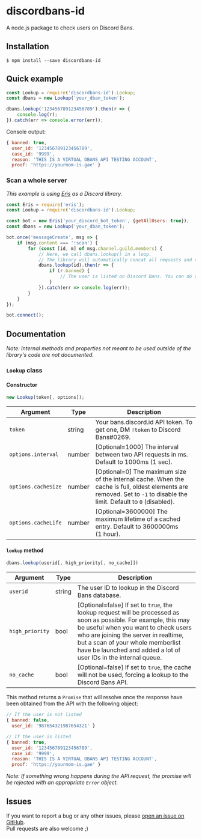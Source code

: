 # discordbans-id
A node.js package to check users on Discord Bans.

## Installation
```
$ npm install --save discordbans-id
```

## Quick example
```js
const Lookup = require('discordbans-id').Lookup;
const dbans = new Lookup('your_dban_token');

dbans.lookup('123456789123456789').then(r => {
    console.log(r);
}).catch(err => console.error(err));
```
Console output:
```js
{ banned: true,
  user_id: '123456789123456789',
  case_id: '9999',
  reason: 'THIS IS A VIRTUAL DBANS API TESTING ACCOUNT',
  proof: 'https://yourmom-is.gae' }
```

### Scan a whole server
*This example is using [Eris](https://abal.moe/Eris/) as a Discord library.*

```js
const Eris = require('eris');
const Lookup = require('discordbans-id').Lookup;

const bot = new Eris('your_discord_bot_token', {getAllUsers: true});
const dbans = new Lookup('your_dban_token');

bot.once('messageCreate', msg => {
    if (msg.content === '!scan') {
        for (const [id, m] of msg.channel.guild.members) {
            // Here, we call dbans.lookup() in a loop.
            // The library will automatically concat all requests and do bulk lookups. It's magic :-)
            dbans.lookup(id).then(r => {
                if (r.banned) {
                    // The user is listed on Discord Bans. You can do what you want.
                }
            }).catch(err => console.log(err));
        }
    }
});

bot.connect();
```

## Documentation
*Note: Internal methods and properties not meant to be used outside of the library's code are not documented.*

### `Lookup` class
#### Constructor
```js
new Lookup(token[, options]);
```
Argument            |   Type   | Description
------------------- | -------- | -----------
`token`             | string   | Your bans.discord.id API token. To get one, DM `!token` to Discord Bans#0269.
`options.interval`  | number   | [Optional=1000] The interval between two API requests in ms. Default to 1000ms (1 sec).
`options.cacheSize` | number   | [Optional=0] The maximum size of the internal cache. When the cache is full, oldest elements are removed. Set to `-1` to disable the limit. Default to `0` (disabled).
`options.cacheLife` | number   | [Optional=3600000] The maximum lifetime of a cached entry. Default to 3600000ms (1 hour).

#### `lookup` method
```js
dbans.lookup(userid[, high_priority[, no_cache]])
```
Argument            |   Type   | Description
------------------- | -------- | -----------
`userid`            | string   | The user ID to lookup in the Discord Bans database.
`high_priority`     | bool     | [Optional=false] If set to `true`, the lookup request will be processed as soon as possible. For example, this may be useful when you want to check users who are joining the server in realtime, but a scan of your whole memberlist have be launched and added a lot of user IDs in the internal queue.
`no_cache`          | bool     | [Optional=false] If set to `true`, the cache will not be used, forcing a lookup to the Discord Bans API.

This method returns a `Promise` that will resolve once the response have been obtained from the API with the following object:
```js
// If the user is not listed
{ banned: false,
  user_id: '987654321987654321' }

// If the user is listed
{ banned: true,
  user_id: '123456789123456789',
  case_id: '9999',
  reason: 'THIS IS A VIRTUAL DBANS API TESTING ACCOUNT',
  proof: 'https://yourmom-is.gae' }
```
*Note: If something wrong happens during the API request, the promise will be rejected with an appropriate `Error` object.*

## Issues
If you want to report a bug or any other issues, please [open an issue on GitHub](https://github.com/Zoddo/discordbans-id/issues).  
Pull requests are also welcome ;)
